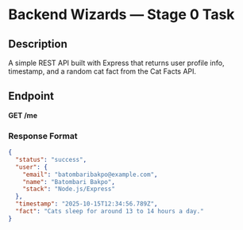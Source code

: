 # Backend Wizards — Stage 0 Task

## Description
A simple REST API built with Express that returns user profile info, timestamp, and a random cat fact from the Cat Facts API.

## Endpoint
**GET /me**

### Response Format
```json
{
  "status": "success",
  "user": {
    "email": "batombaribakpo@example.com",
    "name": "Batombari Bakpo",
    "stack": "Node.js/Express"
  },
  "timestamp": "2025-10-15T12:34:56.789Z",
  "fact": "Cats sleep for around 13 to 14 hours a day."
}

